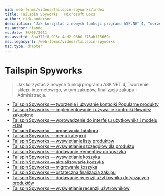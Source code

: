 ```yaml
---
uid: web-forms/videos/tailspin-spyworks/index
title: Tailspin Spyworks | Microsoft Docs
author: rick-anderson
description: 'Jak korzystać z nowych funkcji programu ASP.NET 4, Tworzenie sklepu internetowego, w tym zakupów, finalizacja zakupu i Administracja.'
ms.author: riande
ms.date: 10/05/2011
ms.assetid: 8aa371f8-913c-4ed2-98b0-f76abf15669d
msc.legacyurl: /web-forms/videos/tailspin-spyworks
msc.type: chapter
---
```

<a name="tailspin-spyworks"></a>Tailspin Spyworks
====================
> Jak korzystać z nowych funkcji programu ASP.NET 4, Tworzenie sklepu internetowego, w tym zakupów, finalizacja zakupu i Administracja.


- [Tailspin Spyworks — tworzenie i używanie kontrolki Popularne produkty](tailspin-spyworks-creating-and-using-the-popular-products-control.md)
- [Tailspin Spyworks — implementowanie i używanie kontrolki Również zakupione](tailspin-spyworks-implementing-and-using-the-also-purchased-control.md)
- [Tailspin Spyworks — wprowadzenie do interfejsu użytkownika i modelu EDM](tailspin-spyworks-intro-ui-and-edm.md)
- [Tailspin Spyworks — organizacja katalogu](tailspin-spyworks-directory-organization.md)
- [Tailspin Spyworks — menu kategorii](tailspin-spyworks-category-menu.md)
- [Tailspin Spyworks — wyświetlanie listy produktów](tailspin-spyworks-display-the-product-list.md)
- [Tailspin Spyworks — wyświetlanie szczegółów dla produktu](tailspin-spyworks-display-per-product-details.md)
- [Tailspin Spyworks — dodawanie elementów do koszyka](tailspin-spyworks-adding-items-to-the-shopping-cart.md)
- [Tailspin Spyworks — wyświetlanie koszyka](tailspin-spyworks-display-shopping-cart.md)
- [Tailspin Spyworks — aktualizowanie koszyka](tailspin-spyworks-update-the-shopping-cart.md)
- [Tailspin Spyworks — migrowanie koszyka](tailspin-spyworks-migrate-the-shopping-cart.md)
- [Tailspin Spyworks — ostateczna finalizacja zakupu](tailspin-spyworks-final-check-out.md)
- [Tailspin Spyworks — dodawanie recenzji użytkownika dotyczących produktów](tailspin-spyworks-adding-user-product-reviews.md)
- [Tailspin Spyworks — wyświetlanie recenzji użytkowników](tailspin-spyworks-displaying-user-reviews.md)
